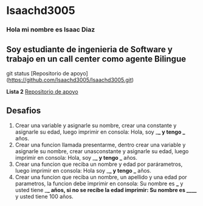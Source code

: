 # Isaachd3005

### Hola mi nombre es Isaac Diaz

## Soy estudiante de ingenieria de Software y trabajo en un call center como agente Bilingue

git status
[Repositorio de apoyo] (https://github.com/Isaachd3005/Isaachd3005.git)

**Lista 2**
[Repositorio de apoyo](https://github.com/Isaachd3005/Isaachd3005)

## Desafios

1.  Crear una variable y asignarle su nombre, crear una constante y asignarle su
    edad, luego imprimir en consola: Hola, soy \_**_ y tengo _** años.
2.  Crear una funcion llamada presentarme, dentro crear una variable y asignarle
    su nombre, crear unasconstante y asignarle su edad, luego imprimir en consola:
    Hola, soy \_**_ y tengo _** años.
3.  Crear una funcion que reciba un nombre y edad por parárametros, luego imprimir
    en consola: Hola soy \_**_ y tengo _** años.
4.  Crear una funcion que reciba un nombre, un apellido y una edad por parametros,
    la funcion debe imprimir en consola: Su nombre es **\_** y usted tiene \_**\_ años,
    si no se recibe la edad imprimir: Su nombre es \_\_\_\_** y usted tiene 100 años.
